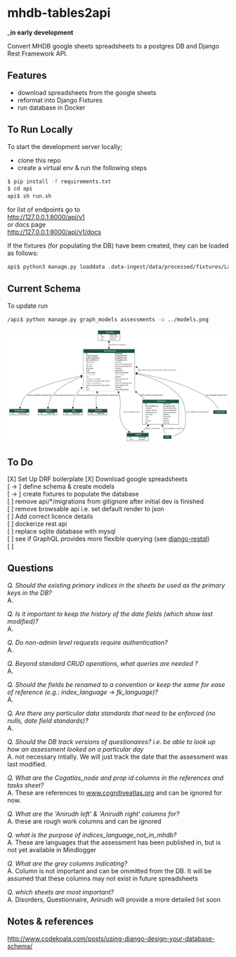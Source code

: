 # mhdb-tables2api
___in early development__  

Convert MHDB google sheets spreadsheets to a postgres DB and Django Rest Framework API.

## Features
* download spreadsheets from the google sheets
* reformat into Django Fixtures
* run database in Docker

## To Run Locally

To start the development server locally; 
- clone this repo
- create a virtual env & run the following steps

```bash
$ pip install -f requirements.txt
$ cd api
api$ sh run.sh
```
for list of endpoints go to  
http://127.0.0.1:8000/api/v1   
or docs page  
http://127.0.0.1:8000/api/v1/docs   

If the fixtures (for populating the DB) have been created, they can be loaded as follows:

```bash
api$ python3 manage.py loaddata .data-ingest/data/processed/fixtures/Language.json
```

## Current Schema

To update run

```bash
/api$ python manage.py graph_models assessments -o ../models.png
```

![current Entity Relationship Diagram](./models.png)

## To Do

[X] Set Up DRF boilerplate 
[X] Download google spreadsheets   
[ -> ] define schema & create models  
[ -> ] create fixtures to populate the database  
[  ] remove api/*/migrations from gitignore after initial dev is finished    
[  ] remove browsable api i.e. set default render to json  
[  ] Add correct licence details  
[  ] dockerize rest api  
[  ] replace sqlite database with mysql  
[  ] see if GraphQL provides more flexible querying (see [django-restql](https://github.com/yezyilomo/django-restql))  
[  ] 

## Questions

_Q. Should the existing primary indices in the sheets be used as the primary keys in the DB?_  
A. 

_Q. Is it important to keep the history of the date fields (which show last modified)?_  
A.

_Q. Do non-admin level requests require authentication?_   
A.

_Q. Beyond standard CRUD operations, what queries are needed ?_  
A.

_Q. Should the fields be renamed to a convention or keep the same for ease of reference (e.g.: index_language -> fk_language)?_  
A.

_Q. Are there any particular data standards that need to be enforced (no nulls, date field standards)?_  
A.

_Q. Should the DB track versions of questionaires? i.e. be able to look up how an assessment looked on a particular day_  
A.  not necessary intially. We will just track the date that the assessment was last modified.

_Q. What are the Cogatlas_node and prop id columns in the references and tasks sheet?_  
A.  These are references to www.cognitiveatlas.org and can be ignored for now.

_Q. What are the 'Anirudh left' & 'Anirudh right' columns for?_   
A. these are rough work columns and can be ignored

_Q. what is the purpose of indices_language_not_in_mhdb?_   
A. These are languages that the assessment has been published in, but is not yet available in Mindlogger  

_Q. What are the grey columns indicating?_   
A. Column is not important and can be ommitted from the DB. It will be assumed that these columns may not exist in future spreadsheets

_Q. which sheets are most important?_  
A. Disorders, Questionnaire, Anirudh will provide a more detailed list soon 


## Notes & references

http://www.codekoala.com/posts/using-django-design-your-database-schema/ 
